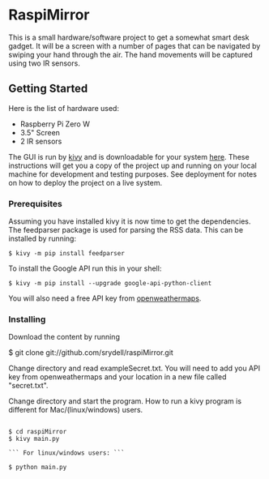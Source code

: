 # RaspiMirror

This is a small hardware/software project to get a somewhat smart desk gadget. It will be a screen with a number of pages that can be navigated by swiping your hand through the air. The hand movements will be captured using two IR sensors.

## Getting Started

Here is the list of hardware used:

* Raspberry Pi Zero W
* 3.5" Screen
* 2 IR sensors

The GUI is run by [kivy](https://kivy.org/#home) and is downloadable for your system [here](https://kivy.org/#download).
These instructions will get you a copy of the project up and running on your local machine for development and testing purposes. See deployment for notes on how to deploy the project on a live system.

### Prerequisites

Assuming you have installed kivy it is now time to get the dependencies. The feedparser package is used for parsing the RSS data. This can be installed by running:

```
$ kivy -m pip install feedparser
```

To install the Google API run this in your shell:

```
$ kivy -m pip install --upgrade google-api-python-client
```

You will also need a free API key from [openweathermaps](htts://openweathermap.org/api).

### Installing

Download the content by running

$ git clone git://github.com/srydell/raspiMirror.git

Change directory and read exampleSecret.txt. You will need to add you API key from openweathermaps and your location in a new file called "secret.txt".

Change directory and start the program. How to run a kivy program is different for Mac/(linux/windows) users.

``` For Mac users:

$ cd raspiMirror
$ kivy main.py

``` For linux/windows users: ```

$ python main.py
